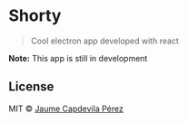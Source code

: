 # Shorty

> Cool electron app developed with react

**Note:**  This app is still in development

## License

MIT © [Jaume Capdevila Pérez](https:/jaumecapdevila.net)
